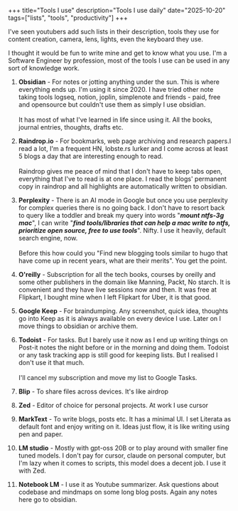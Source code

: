 +++
title="Tools I use"
description="Tools I use daily"
date="2025-10-20"
tags=["lists", "tools", "productivity"]
+++

I've seen youtubers add such lists in their description, tools they use for content creation, camera, lens, lights, even the keyboard they use.

I thought it would be fun to write mine and get to know what you use. I'm a Software Engineer by profession, most of the tools I use can be used in any sort of knowledge work.

1. **Obsidian** - For notes or jotting anything under the sun. This is where everything ends up. I'm using it since 2020. I have tried other note taking tools logseq, notion, joplin, simplenote and friends - paid, free and opensource but couldn't use them as simply I use obsidian.<br><br>It has most of what I've learned in life since using it. All the books, journal entries, thoughts, drafts etc.
  
2. **Raindrop.io** - For bookmarks, web page archiving and research papers.I read a lot, I'm a frequent HN, lobste.rs lurker and I come across at least 5 blogs a day that are interesting enough to read.<br><br>Raindrop gives me peace of mind that I don't have to keep tabs open, everything that I've to read is at one place. I read the blogs' permanent copy in raindrop and all highlights are automatically written to obsidian.
  
3. **Perplexity** - There is an AI mode in Google but once you use perplexity for complex queries there is no going back. I don't have to resort back to query like a toddler and break my query into words "***mount ntfs-3g mac***", I can write "***find tools/libraries that can help a mac write to ntfs, prioritize open source, free to use tools***". Nifty. I use it heavily, default search engine, now.<br><br>Before this how could you "Find new blogging tools similar to hugo that have come up in recent years, what are their merits". You get the point.
  

4. **O'reilly** - Subscription for all the tech books, courses by oreilly and some other publishers in the domain like Manning, Packt, No starch. It is convenient and they have live sessions now and then. It was free at Flipkart, I bought mine when I left Flipkart for Uber, it is that good.

5. **Google Keep** - For braindumping. Any screenshot, quick idea, thoughts go into Keep as it is always available on every device I use. Later on I move things to obsidian or archive them.

6. **Todoist** - For tasks. But I barely use it now as I end up writing things on Post-it notes the night before or in the morning and doing them. Todoist or any task tracking app is still good for keeping lists. But I realised I don't use it that much.<br><br>I'll cancel my subscription and move my list to Google Tasks.

7. **Blip** - To share files across devices. It's like airdrop
  
8. **Zed** - Editor of choice for personal projects. At work I use cursor
  
9. **MarkText** - To write blogs, posts etc. It has a minimal UI. I set Literata as default font and enjoy writing on it. Ideas just flow, it is like writing using pen and paper.
  
10. **LM studio** - Mostly with gpt-oss 20B or to play around with smaller fine tuned models. I don't pay for cursor, claude on personal computer, but I'm lazy when it comes to scripts, this model does a decent job. I use it with Zed.
  
11. **Notebook LM** - I use it as Youtube summarizer. Ask questions about codebase and mindmaps on some long blog posts. Again any notes here go to obsidian.


